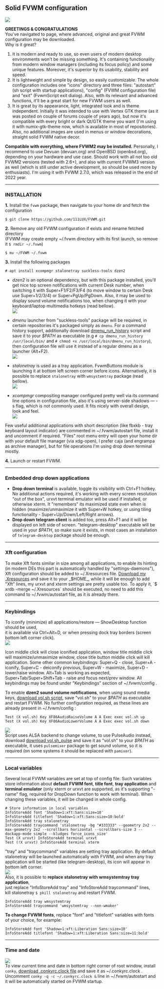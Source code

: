 ## Solid FVWM configuration
![](https://raw.githubusercontent.com/111LUX/SCREENSHOTS/main/333.png)

**GREETINGS & CONGRATULATIONS**  
You've navigated to page, where advanced, original and great FVWM configuration may be downloaded.  
Why is it great?  
1. It is modern and ready to use, so even users of modern desktop environments won't be missing something. It's containing functionality from modern window managers (including its focus policy) and some unique features. Moreover, it's superior by its usability, stability and speed.  
2. It is lightweight and simple by design, so easily customizable. The whole configuration includes one "icons" directory and three files: "autostart" (sh script with startup applications), "config" (FVWM configuration file) and "exit" (FvwmScript exit dialog). Also, with its relevant and advanced functions, it'll be a great start for new FVWM users as well.  
3. It is great by its appearance, light, integrated look and is theme independent. Initially it was intended to use with Vertex GTK theme (as it was posted on couple of forums couple of years ago), but now it's compatible with every bright or dark Qt/GTK theme you want (I'm using it with numix-gtk-theme now, which is available in most of repositories). Also, no additional images are used in menus or window decorations, straight solid FVWM native decor.  

**Compatible with everything, where FVWM2 may be installed.**
Personally, I recommend to use Devuan (devuan.org) and OpenBSD (openbsd.org), depending on your hardware and use case. Should work with all not too old FVWM2 versions (tested with 2.6+), and also with current FVWM3 version as well (which is still under active development, so should be used more by enthusiasts). I'm using it with FVWM 2.7.0, which was released in the end of 2022 year.  

---

### INSTALLATION  
  
**1.** Install the `fvwm` package, then navigate to your home dir and fetch the configuration
```
$ git clone https://github.com/111LUX/FVWM.git
```
**2.** Remove any old FVWM configuration if exists and rename fetched directory  
(FVWM may create empty ~/.fvwm directory with its first launch, so remove it `$ rmdir ~/.fvwm`)
```
$ mv ~/FVWM ~/.fvwm
```
**3.** Install the following packages
```
# apt install xcompmgr stalonetray suckless-tools dzen2
```
* _dzen2_ is an optional dependency, but with this package installed, you'll get nice top screen notifications with current Desk number, when switching it with Super+F1/F2/F3/F4 (to move window to certain Desk use Super+1/2/3/4) or Super+PgUp/PgDown. Also, it may be used to display sound volume notifications too, when changing it with your keyboard/laptop multimedia hotkeys (read bellow).  
![](https://raw.githubusercontent.com/111LUX/SCREENSHOTS/main/dzen.png)  

* _dmenu_ launcher from "suckless-tools" package will be required, in certain repositories it's packaged simply as `dmenu`. For a command history support, additionally download [dmenu_run_history](https://tools.suckless.org/dmenu/scripts/dmenu_run_with_command_history/) script and save it to your _$PATH_ as executable (e.g `# cp dmenu_run_history /usr/local/bin/` and `# chmod +x /usr/local/bin/dmenu_run_history`), then configuration file will use it instead of a regular dmenu as a launcher (Alt+F2).  
![](https://raw.githubusercontent.com/111LUX/SCREENSHOTS/main/dmenu_run.png)  

* _stalonetray_ is used as a tray application. FvwmButtons module is launching it at bottom left screen corner before icons. Alternatively, it is possible to replace `stalonetray` with `wmsystemtray` package (read bellow).  
![](https://raw.githubusercontent.com/111LUX/SCREENSHOTS/main/dock.png)  

* _xcompmgr_ compositing manager configured pretty well via its command line options in configuration file, also it's using server-side shadows — -s flag, which is not commonly used. It fits nicely with overall design, look and feel.  
![](https://raw.githubusercontent.com/111LUX/SCREENSHOTS/main/screenshot.png)  

Few useful additional applications with short description (like fbxkb - tray keyboard layout indicator) are commented in ~/.fvwm/autostart file, install it and uncomment if required. "Files" root menu entry will open your home dir with your default file manager (via xdg-open), I prefer caja (and engrampa as archive manager), but for file operations I'm using drop down terminal mostly.  

**4.** Launch or restart FVWM.  

---

### Embedded drop down applications  
* **Drop down terminal** is available, toggle its visibility with Ctrl+F1 hotkey. No additional actions required, it's working with every screen resolution "out of the box", urxvt terminal emulator will be used if installed, or otherwise xterm. It "remembers" its maximized state even when is hidden (maximize/unmaximize it with Super+W hotkey, or using tiling functionality - Super+Up/Down/Left/Right arrows).  
* **Drop down telegram client** is added too, press Alt+F1 and it will be displayed on left side of screen. "telegram-desktop" executable will be used in your _$PATH_, so make sure it exists, in most cases an installation of `telegram-desktop` package should be enough.  

---

### Xft configuration  
To make Xft fonts similar in size among all applications, to enable its hinting (in modern DEs this part is automatically handled by "settings-daemons"), Xft configuration should be added to ~/.Xresources file. [Download my .Xresources](https://raw.githubusercontent.com/111LUX/777/main/.Xresources) and save it to your _$HOME_, while it will be enough to add "Xft" lines, my urxvt and xterm settings are pretty usable too. To apply it, `$ xrdb -merge ~/.Xresources` should be executed, no need to add this command to ~/.fvwm/autostart file, as it is already there.  

---

### Keybindings  
To iconify (minimize) all applications/restore — ShowDesktop function should be used,  
it is available via Ctrl+Alt+D, or when pressing dock tray borders (screen bottom left corner click).  
![](https://raw.githubusercontent.com/111LUX/SCREENSHOTS/main/showdesktop.gif)  

Icon middle click will close iconified application, window title middle click will maximize/unmaximize window, close title button middle click will kill application. Some other common keybindings: Super+Q - close, Super+A - iconify, Super+C - deiconify previous, Super+W - maximize, Super+D - lower/raise window. Alt+Tab is working as expected, Super+Tab/Super+Shift+Tab - raise and focus next/prev window. All keybindings may be found under "Keybindings" section of ~/.fvwm/config .  

To enable **dzen2 sound volume notifications**, when using sound media keys, [download vol.sh script](https://raw.githubusercontent.com/111LUX/777/main/vol.sh), save "vol.sh" to your _$PATH_ as executable and restart FVWM.  No further configuration required, as these lines are already present in ~/.fvwm/config :  
```
Test (X vol.sh) Key XF86AudioRaiseVolume A A Exec exec vol.sh up
Test (X vol.sh) Key XF86AudioLowerVolume A A Exec exec vol.sh down
```  
![](https://raw.githubusercontent.com/111LUX/SCREENSHOTS/main/pulsevol.png)  
Script uses ALSA backend to change volume, to use PulseAudio instead, download [download vol.sh_pulse](https://raw.githubusercontent.com/111LUX/777/main/vol.sh_pulse) and save it as "vol.sh" to your _$PATH_ as executable, it uses `pulsemixer` package to get sound volume, so it is required (on some systems it should be replaced with `pamixer`).  

---

### Local variables  
Several local FVWM variables are set at top of config file. Such variables store information about **default FVWM font**, **title font**, **tray application** and **terminal emulator** (only xterm or urxvt are supported, as it's supporting "-name" flag, required for DropDown function to work with terminal). When changing these variables, it will be changed in whole config.  
```
# Store information in local variables
InfoStoreAdd font 'Shadow=1:xft:Sans:size=10'
InfoStoreAdd titlefont 'Shadow=1:xft:Sans:size=10:bold'
InfoStoreAdd tray stalonetray
InfoStoreAdd traycommand 'stalonetray -bg "#333333" --geometry 2x2 --max-geometry 2x2 --scrollbars horizontal --scrollbars-size 3 --dockapp-mode simple --kludges force_icons_size'
Test (X urxvt) InfoStoreAdd terminal urxvt
Test (!X urxvt) InfoStoreAdd terminal xterm
```

"tray" and "traycommand" variables are setting tray application. By default stalonetray will be launched automatically with FVWM, and when any tray application will be started (like telegram-desktop), its icon will appear in bottom left corner.  
![](https://raw.githubusercontent.com/111LUX/SCREENSHOTS/main/wmsystemtray.png)  
Also, it is possible to **replace stalonetray with wmsystemtray tray application**,  
just replace "InfoStoreAdd tray" and "InfoStoreAdd traycommand" lines,  
kill stalonetray `$ pkill stalonetray` and restart FVWM.  
```
InfoStoreAdd tray wmsystemtray
InfoStoreAdd traycommand 'wmsystemtray --non-wmaker'
```
   
**To change FVWM fonts**, replace "font" and "titlefont" variables with fonts of your choice, for example:  
```
InfoStoreAdd font 'Shadow=1:xft:Liberation Sans:size=10'
InfoStoreAdd titlefont 'Shadow=1:xft:Liberation Sans:size=11:bold'
```
---
 
### Time and date  
![](https://raw.githubusercontent.com/111LUX/SCREENSHOTS/main/0707time.png)  
To view current time and date in bottom right corner of root window, install `conky`, [download .conkyrc.clock file](https://raw.githubusercontent.com/111LUX/777/main/.conkyrc.clock) and save it as ~/.conkyrc.clock . Uncomment `conky -q -c ~/.conkyrc.clock &` line in ~/.fvwm/autostart and it will be automatically started on FVWM startup.
